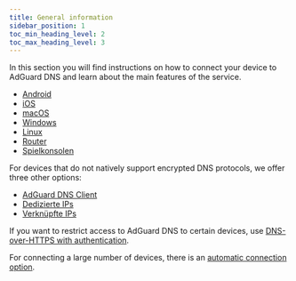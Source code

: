 ```yaml
---
title: General information
sidebar_position: 1
toc_min_heading_level: 2
toc_max_heading_level: 3
---
```


In this section you will find instructions on how to connect your device to AdGuard DNS and learn about the main features of the service.

- [Android](/private-dns/connect-devices/mobile-and-desktop/android.md)
- [iOS](/private-dns/connect-devices/mobile-and-desktop/ios.md)
- [macOS](/private-dns/connect-devices/mobile-and-desktop/macos.md)
- [Windows](/private-dns/connect-devices/mobile-and-desktop/windows.md)
- [Linux](/private-dns/connect-devices/mobile-and-desktop/linux.md)
- [Router](/private-dns/connect-devices/routers/routers.md)
- [Spielkonsolen](/private-dns/connect-devices/game-consoles/game-consoles.md)

For devices that do not natively support encrypted DNS protocols, we offer three other options:

- [AdGuard DNS Client](/dns-client/overview.md)
- [Dedizierte IPs](/private-dns/connect-devices/other-options/dedicated-ip.md)
- [Verknüpfte IPs](/private-dns/connect-devices/other-options/linked-ip.md)

If you want to restrict access to AdGuard DNS to certain devices, use [DNS-over-HTTPS with authentication](/private-dns/connect-devices/other-options/doh-authentication.md).

For connecting a large number of devices, there is an [automatic connection option](/private-dns/connect-devices/other-options/automatic-connection.md).
